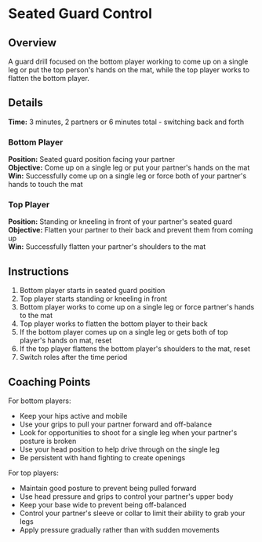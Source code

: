 # Seated Guard Control

## Overview
A guard drill focused on the bottom player working to come up on a single leg or put the top person's hands on the mat, while the top player works to flatten the bottom player.

## Details
**Time:** 3 minutes, 2 partners or 6 minutes total - switching back and forth  

### Bottom Player
**Position:** Seated guard position facing your partner  
**Objective:** Come up on a single leg or put your partner's hands on the mat  
**Win:** Successfully come up on a single leg or force both of your partner's hands to touch the mat  

### Top Player
**Position:** Standing or kneeling in front of your partner's seated guard  
**Objective:** Flatten your partner to their back and prevent them from coming up  
**Win:** Successfully flatten your partner's shoulders to the mat  

## Instructions
1. Bottom player starts in seated guard position
2. Top player starts standing or kneeling in front
3. Bottom player works to come up on a single leg or force partner's hands to the mat
4. Top player works to flatten the bottom player to their back
5. If the bottom player comes up on a single leg or gets both of top player's hands on mat, reset
6. If the top player flattens the bottom player's shoulders to the mat, reset
7. Switch roles after the time period

## Coaching Points
For bottom players:
- Keep your hips active and mobile
- Use your grips to pull your partner forward and off-balance
- Look for opportunities to shoot for a single leg when your partner's posture is broken
- Use your head position to help drive through on the single leg
- Be persistent with hand fighting to create openings

For top players:
- Maintain good posture to prevent being pulled forward
- Use head pressure and grips to control your partner's upper body
- Keep your base wide to prevent being off-balanced
- Control your partner's sleeve or collar to limit their ability to grab your legs
- Apply pressure gradually rather than with sudden movements